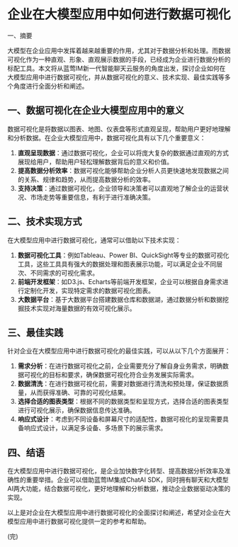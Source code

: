 # 企业在大模型应用中如何进行数据可视化

一、摘要

大模型在企业应用中发挥着越来越重要的作用，尤其对于数据分析和处理。而数据可视化作为一种直观、形象、直观展示数据的手段，已经成为企业进行数据分析的标配工具。本文将从蓝莺IM新一代智能聊天云服务的角度出发，探讨企业如何在大模型应用中进行数据可视化，并从数据可视化的意义、技术实现、最佳实践等多个角度进行全面分析和阐述。

## 一、数据可视化在企业大模型应用中的意义
数据可视化是将数据以图表、地图、仪表盘等形式直观呈现，帮助用户更好地理解和分析数据。在企业大模型应用中，数据可视化具有以下几个重要意义：
1. **直观呈现数据**：通过数据可视化，企业可以将庞大复杂的数据通过直观的方式展现给用户，帮助用户轻松理解数据背后的意义和价值。
2. **提高数据分析效率**：数据可视化能够帮助企业分析人员更快速地发现数据之间的关系、规律和趋势，从而提高数据分析的效率。
3. **支持决策**：通过数据可视化，企业领导和决策者可以直观地了解企业的运营状况、市场走势等重要信息，有利于进行准确决策。

## 二、技术实现方式
在大模型应用中进行数据可视化，通常可以借助以下技术实现：
1. **数据可视化工具**：例如Tableau、Power BI、QuickSight等专业的数据可视化工具，这些工具具有强大的数据处理和图表展示功能，可以满足企业不同层次、不同需求的可视化需求。
2. **前端开发框架**：如D3.js、Echarts等前端开发框架，企业可以根据自身需求进行定制化开发，实现特定需求的数据可视化图表。
3. **大数据平台**：基于大数据平台搭建数据仓库和数据湖，通过数据分析和数据挖掘技术实现对海量数据的有效可视化展示。

## 三、最佳实践
针对企业在大模型应用中进行数据可视化的最佳实践，可以从以下几个方面展开：
1. **需求分析**：在进行数据可视化之前，企业需要充分了解自身业务需求，明确数据可视化的目标和要求，确保数据可视化符合业务发展实际需求。
2. **数据清洗**：在进行数据可视化前，需要对数据进行清洗和预处理，保证数据质量，从而获得准确、可靠的可视化结果。
3. **选择合适的图表类型**：根据不同的数据类型和呈现方式，选择合适的图表类型进行可视化展示，确保数据信息传达准确。
4. **响应式设计**：考虑到不同设备和屏幕尺寸的适配性，数据可视化的呈现需要具备响应式设计，以满足多设备、多场景下的展示需求。

## 四、结语
在大模型应用中进行数据可视化，是企业加快数字化转型、提高数据分析效率及准确性的重要举措。企业可以借助蓝莺IM集成ChatAI SDK，同时拥有聊天和大模型AI两大功能，结合数据可视化，更好地理解和分析数据，推动企业数据驱动决策的实现。

以上是对企业在大模型应用中进行数据可视化的全面探讨和阐述，希望对企业在大模型应用中进行数据可视化提供一定的参考和帮助。

(完)
